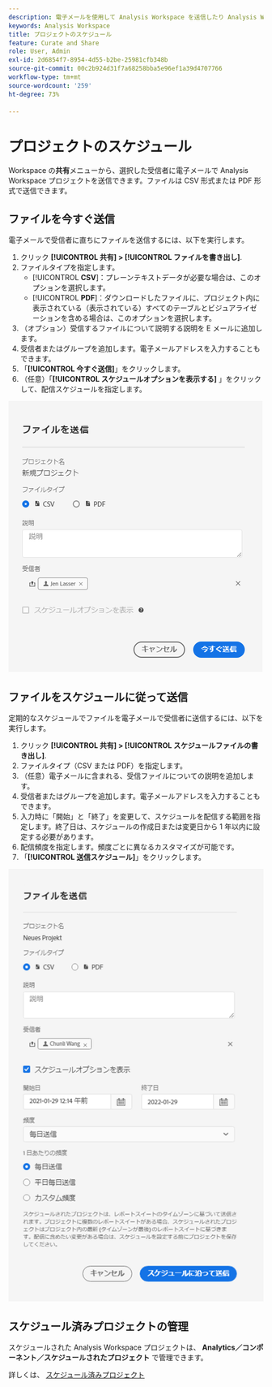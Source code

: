 ```yaml
---
description: 電子メールを使用して Analysis Workspace を送信したり Analysis Workspace の配信をスケジュールしたりします。
keywords: Analysis Workspace
title: プロジェクトのスケジュール
feature: Curate and Share
role: User, Admin
exl-id: 2d6854f7-8954-4d55-b2be-25981cfb348b
source-git-commit: 00c2b924d31f7a68258bba5e96ef1a39d4707766
workflow-type: tm+mt
source-wordcount: '259'
ht-degree: 73%

---
```


# プロジェクトのスケジュール

Workspace の&#x200B;**共有**&#x200B;メニューから、選択した受信者に電子メールで Analysis Workspace プロジェクトを送信できます。ファイルは CSV 形式または PDF 形式で送信できます。

## ファイルを今すぐ送信

電子メールで受信者に直ちにファイルを送信するには、以下を実行します。

1. クリック **[!UICONTROL 共有] > [!UICONTROL ファイルを書き出し]**.
1. ファイルタイプを指定します。
   * [!UICONTROL **CSV**]：プレーンテキストデータが必要な場合は、このオプションを選択します。
   * [!UICONTROL **PDF**]：ダウンロードしたファイルに、プロジェクト内に表示されている（表示されている）すべてのテーブルとビジュアライゼーションを含める場合は、このオプションを選択します。
1. （オプション）受信するファイルについて説明する説明を E メールに追加します。
1. 受信者またはグループを追加します。電子メールアドレスを入力することもできます。
1. 「**[!UICONTROL 今すぐ送信]**」をクリックします。
1. （任意）「**[!UICONTROL スケジュールオプションを表示する]** 」をクリックして、配信スケジュールを指定します。

![ファイルを今すぐ送信](assets/send-file-now.png)

## ファイルをスケジュールに従って送信

定期的なスケジュールでファイルを電子メールで受信者に送信するには、以下を実行します。

1. クリック **[!UICONTROL 共有] > [!UICONTROL スケジュールファイルの書き出し]**.
1. ファイルタイプ（CSV または PDF）を指定します。
1. （任意）電子メールに含まれる、受信ファイルについての説明を追加します。
1. 受信者またはグループを追加します。電子メールアドレスを入力することもできます。
1. 入力時に「開始」と「終了」を変更して、スケジュールを配信する範囲を指定します。終了日は、スケジュールの作成日または変更日から 1 年以内に設定する必要があります。
1. 配信頻度を指定します。頻度ごとに異なるカスタマイズが可能です。
1. 「**[!UICONTROL 送信スケジュール]**」をクリックします。

![](assets/send-on-schedule.png)

## スケジュール済みプロジェクトの管理

スケジュールされた Analysis Workspace プロジェクトは、 **Analytics／コンポーネント／スケジュールされたプロジェクト** で管理できます。

詳しくは、 [スケジュール済みプロジェクト](/help/components/scheduled-projects-manager.md)
